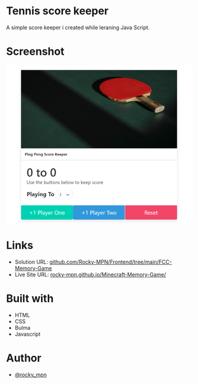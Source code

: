 # Tennis score keeper

A simple score keeper i created while leraning Java Script.


# Screenshot

![](screenshot.png)


# Links

- Solution URL: [github.com/Rocky-MPN/Frontend/tree/main/FCC-Memory-Game](https://github.com/Rocky-MPN/Frontend/tree/main/Udemy/Score%20keeper)
- Live Site URL: [rocky-mpn.github.io/Minecraft-Memory-Game/](https://rocky-mpn.github.io/Score-Keeper/)


# Built with

- HTML
- CSS
- Bulma
- Javascript


#  Author

- [@rocky_mpn](https://www.twitter.com/rocky_mpn)

